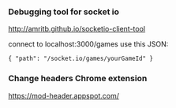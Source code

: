 ### Debugging tool for socket io

http://amritb.github.io/socketio-client-tool

connect to localhost:3000/games
use this JSON:
```
{ "path": "/socket.io/games/yourGameId" }
```

### Change headers Chrome extension
https://mod-header.appspot.com/